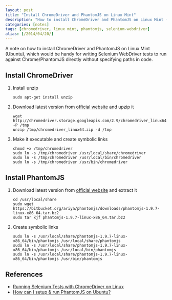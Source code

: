 ```yaml
---
layout: post
title: "Install ChromeDriver and PhantomJS on Linux Mint"
description: "How to install ChromeDriver and PhantomJS on Linux Mint (Ubuntu)"
categories: [notes]
tags: [chromedriver, linux mint, phantomjs, selenium-webdriver]
alias: [/2014/04/20/]
---
```

A note on how to install ChromeDriver and PhantomJS on Linux Mint (Ubuntu),
which would be handy for writing Selenium WebDriver tests
to run against Chrome/PhantomJS directly without specifying paths in code.

## Install ChromeDriver

1. Install unzip

	   sudo apt-get install unzip

2. Download latest version from [official website](http://chromedriver.storage.googleapis.com/index.html) and upzip it

	   wget http://chromedriver.storage.googleapis.com/2.9/chromedriver_linux64.zip -P /tmp
	   unzip /tmp/chromedriver_linux64.zip -d /tmp

3. Make it executable and create symbolic links

	   chmod +x /tmp/chromedriver
	   sudo ln -s /tmp/chromedriver /usr/local/share/chromedriver
	   sudo ln -s /tmp/chromedriver /usr/local/bin/chromedriver
	   sudo ln -s /tmp/chromedriver /usr/bin/chromedriver

## Install PhantomJS

1. Download latest version from [official website](http://phantomjs.org/download.html) and extract it

	   cd /usr/local/share
	   sudo wget https://bitbucket.org/ariya/phantomjs/downloads/phantomjs-1.9.7-linux-x86_64.tar.bz2
	   sudo tar xjf phantomjs-1.9.7-linux-x86_64.tar.bz2

2. Create symbolic links

	   sudo ln -s /usr/local/share/phantomjs-1.9.7-linux-x86_64/bin/phantomjs /usr/local/share/phantomjs
	   sudo ln -s /usr/local/share/phantomjs-1.9.7-linux-x86_64/bin/phantomjs /usr/local/bin/phantomjs
	   sudo ln -s /usr/local/share/phantomjs-1.9.7-linux-x86_64/bin/phantomjs /usr/bin/phantomjs

## References
- [Running Selenium Tests with ChromeDriver on Linux](http://selftechy.com/2011/08/17/running-selenium-tests-with-chromedriver-on-linux)
- [How can I setup & run PhantomJS on Ubuntu?](http://stackoverflow.com/q/8778513/1177636)
